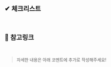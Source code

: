 ## ✔ 체크리스트 <!-- 체크할 항목이 있다면 작성해주세요 -->



<br>

## 🔔 참고링크 <!-- 기능을 구현하는데 참고한 링크가 있다면 작성해주세요 -->



<br>

> 자세한 내용은 아래 코멘트에 추가로 작성해주세요!